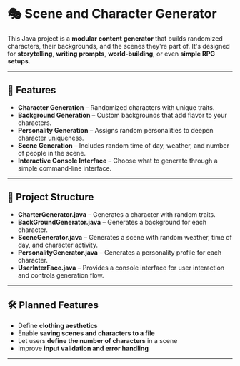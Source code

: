 # 🎭 Scene and Character Generator

This Java project is a **modular content generator** that builds randomized characters, their backgrounds, and the scenes they're part of. It's designed for **storytelling**, **writing prompts**, **world-building**, or even **simple RPG setups**.

---

## 🚀 Features

- **Character Generation** – Randomized characters with unique traits.
- **Background Generation** – Custom backgrounds that add flavor to your characters.
- **Personality Generation** – Assigns random personalities to deepen character uniqueness.
- **Scene Generation** – Includes random time of day, weather, and number of people in the scene.
- **Interactive Console Interface** – Choose what to generate through a simple command-line interface.

---

## 📁 Project Structure

- **CharterGenerator.java** – Generates a character with random traits.
- **BackGroundGenerator.java** – Generates a background for each character.
- **SceneGenerator.java** – Generates a scene with random weather, time of day, and character activity.
- **PersonalityGenerator.java** – Generates a personality profile for each character.
- **UserInterFace.java** – Provides a console interface for user interaction and controls generation flow.

---

## 🛠️ Planned Features

- Define **clothing aesthetics**
- Enable **saving scenes and characters to a file**
- Let users **define the number of characters** in a scene
- Improve **input validation and error handling**

---
